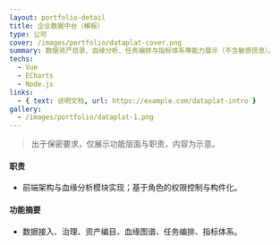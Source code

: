 ```yaml
---
layout: portfolio-detail
title: 企业数据中台（模板）
type: 公司
cover: /images/portfolio/dataplat-cover.png
summary: 数据资产目录、血缘分析、任务编排与指标体系等能力展示（不含敏感信息）。
techs:
  - Vue
  - ECharts
  - Node.js
links:
  - { text: 说明文档, url: https://example.com/dataplat-intro }
gallery:
  - /images/portfolio/dataplat-1.png
---
```


> 出于保密要求，仅展示功能层面与职责，内容为示意。

#### 职责
- 前端架构与血缘分析模块实现；基于角色的权限控制与构件化。

#### 功能摘要
- 数据接入、治理、资产编目、血缘图谱、任务编排、指标体系。


